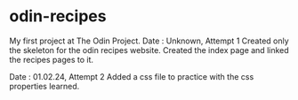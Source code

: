 # odin-recipes
My first project at The Odin Project.
Date : Unknown, Attempt 1
Created only the skeleton for the odin recipes website. Created the index page and linked the recipes pages to it.

Date : 01.02.24, Attempt 2
Added a css file to practice with the css properties learned.